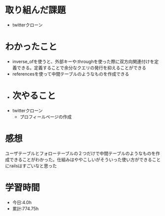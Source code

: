 # 取り組んだ課題
- twitterクローン
# わかったこと
- inverse_ofを使うと、外部キーや:throughを使った際に双方向関連付けを定義できる。定義することで余分なクエリの発行を抑えることができる
- referencesを使って中間テーブルのようなものを作成できる
- # 次やること
- twitterクローン
  - プロフィールページの作成
# 感想
ユーザテーブルとフォローテーブルの２つだけで中間テーブルのようなものを作成できることがわかった。仕組みはややこしいがそういった使い方ができることにrailsはすごいなと思った
# 学習時間
- 今日:4.0h
- 累計:774.75h